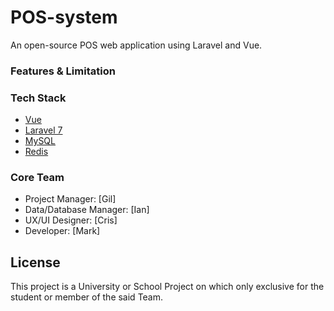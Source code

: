 # POS-system

An open-source POS web application using Laravel and Vue.

### Features & Limitation

### Tech Stack

- [Vue](https://nuxtjs.org/)
- [Laravel 7](https://laravel.com/docs/7.x)
- [MySQL](https://www.mysql.com/)
- [Redis](https://redis.io/)

### Core Team

- Project Manager: [Gil]
- Data/Database Manager: [Ian]
- UX/UI Designer: [Cris]
- Developer: [Mark]

## License 

This project is a University or School Project on which only exclusive for the student or member of the said Team.
